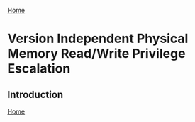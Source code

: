 [Home](https://plackyhacker.github.io)

# Version Independent Physical Memory Read/Write Privilege Escalation
       
## Introduction


[Home](https://plackyhacker.github.io)
